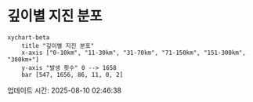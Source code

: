 # 깊이별 지진 분포

```mermaid
xychart-beta
    title "깊이별 지진 분포"
    x-axis ["0-10km", "11-30km", "31-70km", "71-150km", "151-300km", "300km+"]
    y-axis "발생 횟수" 0 --> 1658
    bar [547, 1656, 86, 11, 0, 2]
```

업데이트 시간: 2025-08-10 02:46:38
